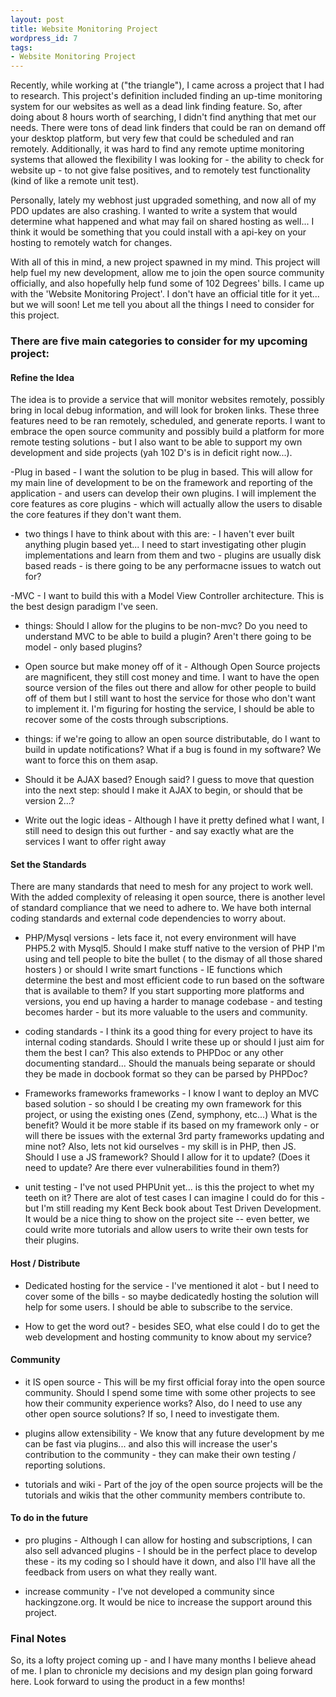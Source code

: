 ```yaml
---
layout: post
title: Website Monitoring Project
wordpress_id: 7
tags:
- Website Monitoring Project
---
```

Recently, while working at ("the triangle"), I came across a project that I had to research.  This project's definition included finding an up-time monitoring system for our websites as well as a dead link finding feature.  So, after doing about 8 hours worth of searching, I didn't find anything that met our needs.  There were tons of dead link finders that could be ran on demand off your desktop platform, but very few that could be scheduled and ran remotely.  Additionally, it was hard to find any remote uptime monitoring systems that allowed the flexibility I was looking for - the ability to check for website up - to not give false positives, and to remotely test functionality (kind of like a remote unit test).

Personally, lately my webhost just upgraded something, and now all of my PDO updates are also crashing.  I wanted to write a system that would determine what happened and what may fail on shared hosting as well... I think it would be something that you could install with a api-key on your hosting to remotely watch for changes.

With all of this in mind,  a new project spawned in my mind.  This project will help fuel my new development, allow me to join the open source community officially, and also hopefully help fund some of 102 Degrees' bills.  I came up with the 'Website Monitoring Project'.  I don't have an official title for it yet... but we will soon!  Let me tell you about all the things I need to consider for this project.

### There are five main categories to consider for my upcoming project:

#### Refine the Idea

The idea is to provide a service that will monitor websites remotely, possibly bring in local debug information, and will look for broken links.  These three features need to be ran remotely, scheduled, and generate reports.  I want to embrace the open source community and possibly build a platform for more remote testing solutions - but I also want to be able to support my own development and side projects (yah 102 D's is in deficit right now...).

-Plug in based - I want the solution to be plug in based.  This will allow for my main line of development to be on the framework and reporting of the application - and users can develop their own plugins.  I will implement the core features as core plugins - which will actually allow the users to disable the core features if they don't want them.

- two things I have to think about with this are: - I haven't ever built anything plugin based yet... I need to start investigating other plugin implementations and learn from them and two - plugins are usually disk based reads - is there going to be any performacne issues to watch out for?

-MVC - I want to build this with a Model View Controller architecture.  This is the best design paradigm I've seen.

- things: Should I allow for the plugins to be non-mvc?  Do you need to understand MVC to be able to build a plugin?  Aren't there going to be model - only based plugins?

- Open source but make money off of it - Although Open Source projects are magnificent, they still cost money and time.  I want to have the open source version of the files out there and allow for other people to build off of them but I still want to host the service for those who don't want to implement it.  I'm figuring for hosting the service, I should be able to recover some of the costs through subscriptions.

- things: if we're going to allow an open source distributable, do I want to build in update notifications?  What if a bug is found in my software?  We want to force this on them asap.

- Should it be AJAX based?  Enough said?  I guess to move that question into the next step: should I make it AJAX to begin, or should that be version 2...?

- Write out the logic ideas - Although I have it pretty defined what I want, I still need to design this out further - and say exactly what are the services I want to offer right away

#### Set the Standards

There are many standards that need to mesh for any project to work well.  With the added complexity of releasing it open source, there is another level of standard compliance that we need to adhere to.  We have both internal coding standards and external code dependencies to worry about.

- PHP/Mysql versions - lets face it, not every environment will have PHP5.2 with Mysql5.  Should I make stuff native to the version of PHP I'm using and tell people to bite the bullet ( to the dismay of all those shared hosters ) or should I write smart functions - IE functions which determine the best and most efficient code to run based on the software that is available to them?  If you start supporting more platforms and versions, you end up having a harder to manage codebase - and testing becomes harder - but its more valuable to the users and community.

- coding standards - I think its a good thing for every project to have its internal coding standards.  Should I write these up or should I just aim for them the best I can?  This also extends to PHPDoc or any other documenting standard... Should the manuals being separate or should they be made in docbook format so they can be parsed by PHPDoc?

- Frameworks frameworks frameworks - I know I want to deploy an MVC based solution - so should I be creating my own framework for this project, or using the existing ones (Zend, symphony, etc...)  What is the benefit?  Would it be more stable if its based on my framework only - or will there be issues with the external 3rd party frameworks updating and mine not?  Also, lets not kid ourselves - my skill is in PHP, then JS.  Should I use a JS framework?  Should I allow for it to update?  (Does it need to update? Are there ever vulnerabilities found in them?)

- unit testing - I've not used PHPUnit yet... is this the project to whet my teeth on it?  There are alot of test cases I can imagine I could do  for this - but I'm still reading my Kent Beck book about Test Driven Development.  It would be a nice thing to show on the project site -- even better, we could write more tutorials and allow users to write their own tests for their plugins.

#### Host / Distribute

- Dedicated hosting for the service - I've mentioned it alot - but I need to cover some of the bills - so maybe dedicatedly hosting the solution will help for some users.  I should be able to subscribe to the service.

- How to get the word out?  - besides SEO, what else could I do to get the web development and hosting community to know about my service?

#### Community

- it IS open source - This will be my first official foray into  the open source community.  Should I spend some time with some other projects to see how their community experience works?  Also, do I need to use any other open source solutions? If so, I need to investigate them.

- plugins allow extensibility - We know that any future development by me can be fast via plugins... and also this will increase the user's contribution to the community - they can make their own testing / reporting solutions.

- tutorials and wiki - Part of the joy of the open source projects will be the tutorials and wikis that the other community members contribute to.

#### To do in the future

- pro plugins - Although I can allow for hosting and subscriptions, I can also sell advanced plugins - I should be in the perfect place to develop these - its my coding so I should have it down, and also I'll have all the feedback from users on what they really want.

- increase community - I've not developed a community since hackingzone.org.  It would be nice to increase the support around this project.

### Final Notes

So, its a lofty project coming up - and I have many months I believe ahead of me.  I plan to chronicle my decisions and my design plan going forward here.  Look forward to using the product in a few months!
